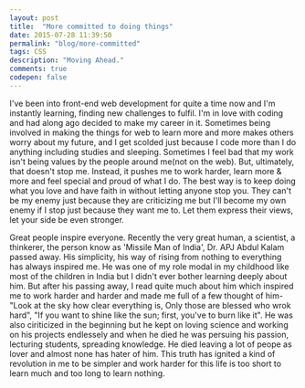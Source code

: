 ```yaml
---
layout: post
title:  "More committed to doing things"
date: 2015-07-28 11:39:50
permalink: "blog/more-committed"
tags: CSS
description: "Moving Ahead."
comments: true
codepen: false
---
```


I've been into front-end web development for quite a time now and I'm instantly learning, finding new challenges to fulfil. I'm in love with coding and had along ago decided to make my career in it. Sometimes being involved in making the things for web to learn more and more makes others worry about my future, and I get scolded just because I code more than I do anything including studies and sleeping. Sometimes I feel bad that my work isn't being values by the people around me(not on the web). But, ultimately, that doesn't stop me. Instead, it pushes me to work harder, learn more & more and feel special and proud of what I do. The best way is to keep doing what you love and have faith in without letting anyone stop you. They can't be my enemy just because they are criticizing me but I'll become my own enemy if I stop just because they want me to. Let them express their views, let your side be even stronger.

Great people inspire everyone. Recently the very great human, a scientist, a thinkerer, the person know as 'Missile Man of India', Dr. APJ Abdul Kalam passed away. His simplicity, his way of rising from nothing to everything has always inspired me. He was one of my role modal in my childhood like most of the children in India but I didn't ever bother learning deeply about him. But after his passing away, I read quite much about him which inspired me to work harder and harder and made me full of a few thought of him- "Look at the sky how clear everything is, Only those are blessed who wrok hard", "If you want to shine like the sun; first, you've to burn like it". He was also ciriticized in the beginning but he kept on loving science and working on his projects endlessely and when he died he was persuing his passion, lecturing students, spreading knowledge. He died leaving a lot of peope as lover and almost none has hater of him. This truth has ignited a kind of revolution in me to be simpler and work harder for this life is too short to learn much and too long to learn nothing.